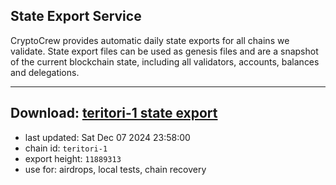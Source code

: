 ## State Export Service
CryptoCrew provides automatic daily state exports for all chains we validate. State export files can be used as genesis files and are a snapshot of the current blockchain state, including all validators, accounts, balances and delegations.

---
**Download: [teritori-1 state export](https://dl-eu2.ccvalidators.com/SERVICE/teritori/teritori-1_export_11889313.json)**
---

- last updated: Sat Dec 07 2024 23:58:00
- chain id: `teritori-1`
- export height: `11889313`
- use for: airdrops, local tests, chain recovery
